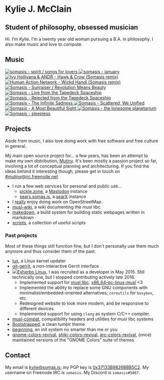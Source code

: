 # Kylie J. McClain
## Student of philosophy, obsessed musician

Hi. I'm Kylie. I'm a twenty year old woman pursuing a B.A. in philosophy.
I also make music and love to compute.

## Music

<div class='discography'>
    <a href='https://somasis.bandcamp.com/album/spirit-songs-for-lovers' title='somasis - spirit / songs for lovers (2019)'>
        <img src='/img/covers/spiritsongsforlovers.jpg' alt='somasis - spirit / songs for lovers' />
    </a>
    <a href='https://somasis.bandcamp.com/track/january-2' title='somasis - january (2019)'>
        <img src='/img/covers/january.jpg' alt='somasis - january' />
    </a>
    <a href='https://somasis.bandcamp.com/album/hawk-crow-somasis-remixes' title='Ivy Hollivana & ANDR - Hawk & Crow (Somasis remixes) (2018)'>
        <img src='/img/covers/hawkandcrowremix.jpg' alt='Ivy Hollivana & ANDR - Hawk & Crow (Somasis remix)' />
    </a>
    <a href='https://somasis.bandcamp.com/track/wickd-handl-somasis-remix' title='Human Action Network - Wickd Handl (Somasis remix) (2018)'>
        <img src='/img/covers/wickdhandlremix.jpg' alt='Human Action Network - Wickd Handl (Somasis remix)' />
    </a>
    <a href='https://somasis.bandcamp.com/album/sunraiser-revolution-means-beauty' title='Somasis - Sunraiser / Revolution Means Beauty (2017)'>
        <img src='/img/covers/sunraiserrevolutionmeansbeauty.jpg' alt='Somasis - Sunraiser / Revolution Means Beauty' />
    </a>
    <a href='https://somasis.bandcamp.com/album/live-from-the-tapedeck-spaceship' title='Somasis - Live from the Tapedeck Spaceship (2014)'>
        <img src='/img/covers/livefromthetapedeckspaceship.jpg' alt='Somasis - Live from the Tapedeck Spaceship' />
    </a>
    <a href='https://somasis.bandcamp.com/album/rejected-from-the-tapedeck-spaceship' title='Somasis - Rejected from the Tapedeck Spaceship (2014)'>
        <img src='/img/covers/rejectedfromthetapedeckspaceship.jpg' alt='Somasis - Rejected from the Tapedeck Spaceship' />
    </a>
    <a href='https://somasis.bandcamp.com/album/the-infinite-sadness-2' title='Somasis - The Infinite Sadness (2014)'>
        <img src='/img/covers/theinfinitesadness.jpg' alt='Somasis - The Infinite Sadness' />
    </a>
    <a href='https://somasis.bandcamp.com/album/scattered-we-unified' title='Somasis - Scattered, We Unified (2013)'>
        <img src='/img/covers/scatteredweunified.jpg' alt='Somasis - Scattered, We Unified' />
    </a>
    <a href='https://somasis.bandcamp.com/album/a-most-beautiful-sight' title='Somasis - A Most Beautiful Sight (2013)'>
        <img src='/img/covers/amostbeautifulsight.jpg' alt='Somasis - A Most Beautiful Sight' />
    </a>
    <a href='https://somasis.bandcamp.com/album/the-lonesome-planetarium' title='Somasis - the lonesome planetarium (2013)'>
        <img src='/img/covers/thelonesomeplanetarium.jpg' alt='Somasis - the lonesome planetarium' />
    </a>
    <a href='https://somasis.bandcamp.com/album/sleepless' title='Somasis - sleepless (2013)'>
        <img src='/img/covers/sleepless.jpg' alt='Somasis - sleepless' />
    </a>
</div>

## Projects

Aside from music, I also love doing work with free software and free culture in general.

My main open source project for... a few years, has been an attempt to make my own distribution,
[Mutiny](https://mutiny.zone). It's been mostly a passion project so far, involving a lot of
conceptual planning and architecturing. If you find the ideas behind it interesting though, please
get in touch on [#mutiny@irc.freenode.net](ircs://irc.freenode.net/mutiny).

- I run a few web services for personal and public use...
    - [pickle.zone](https://pickle.zone), a [Mastodon](https://joinmastodon.org/) instance
    - [searx.somas.is](https://searx.somas.is), a [searX](https://asciimoo.github.io/searx/) instance
- I [really](https://www.openstreetmap.org/user/somasis/history) enjoy doing work on OpenStreetMap.
- [musl-wiki], a wiki documenting the musl libc
- [makedown], a build system for building static webpages written in markdown
- [scripts], a collection of useful scripts

### Past projects

Most of these things still function fine, but I don't personally use them much anymore
and thus consider them of the past.

- [lux], a Linux kernel updater
- [git-gerrit], a non-interactive Gerrit interface
- <a href='https://exherbo.org'><img src='/zebrapig.svg' class='zebrapig' />Exherbo Linux</a>,
  I was recruited as a developer in May 2015. Still technically one, but I stopped contributing
  actively late 2016.
    - Implemented support for [musl libc]. [x86_64-pc-linux-musl] <3
    - Implemented the ability to replace some GNU components with minimalist/embedded-oriented
      alternatives; `coreutils` for `busybox`, etc.
    - Redesigned website to look more modern, and be responsive to different devices.
    - Implemented support for using `clang` as system C/C++ compiler.
- [musl-compat], compatibility headers and utilities for musl libc systems
- [Bootstrapped], a clean tumblr theme
- [beginning], an init system no smarter than me or you
- [gnome-colors-revival], [shiki-colors-revival], [arc-colors-revival],
  (once) maintained versions of the "GNOME Colors" suite of themes

## Contact

My email is <kylie@somas.is>; my PGP key is [0x37133B9826BBB5C2][pgp].
My username on Freenode IRC is `somasis`.
My Discord is `somasis#5867`.

[pgp]:                      https://pgp.mit.edu/pks/lookup?op=vindex&fingerprint=on&search=0x37133B9826BBB5C2
[musl-wiki]:                https://wiki.musl-libc.org/
[scripts]:                  https://gitlab.com/somasis/scripts
[makedown]:                 https://gitlab.com/somasis/makedown
[Exherbo Linux]:            https://www.exherbo.org/
[musl libc]:                https://www.musl-libc.org/
[x86_64-pc-linux-musl]:     /dl/stages
[beginning]:                https://gitlab.com/somasis/beginning
[lux]:                      https://gitlab.com/somasis/lux
[musl-compat]:              https://gitlab.com/somasis/musl-compat
[git-gerrit]:               https://gitlab.com/somasis/git-gerrit
[Bootstrapped]:             https://gitlab.com/somasis/tumblrthemes/blob/master/bootstrapped.html
[gnome-colors-revival]:     https://gitlab.com/somasis/gnome-colors-revival
[shiki-colors-revival]:     https://gitlab.com/somasis/shiki-colors-revival
[arc-colors-revival]:       https://gitlab.com/somasis/arc-colors-revival
[Discount]:                 https://www.pell.portland.or.us/~orc/Code/discount/
[Markdown]:                 https://daringfireball.net/projects/markdown/
[Source]:                   https://gitlab.com/somasis/www.somas.is
